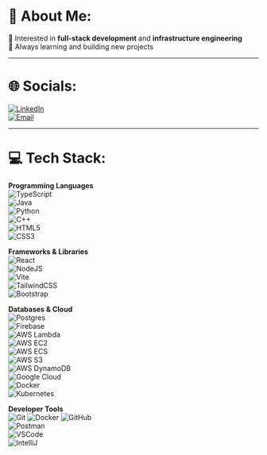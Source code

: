 # 💫 About Me:  
🌱 Interested in **full-stack development** and **infrastructure engineering**  
🚀 Always learning and building new projects  

---

# 🌐 Socials:
[![LinkedIn](https://img.shields.io/badge/LinkedIn-%230077B5.svg?logo=linkedin&logoColor=white)](https://linkedin.com/in/muslimhussaini)  
[![Email](https://img.shields.io/badge/Email-hussainimuslim2%40gmail.com-red?logo=gmail&logoColor=white)](mailto:hussainimuslim2@gmail.com)  

---

# 💻 Tech Stack:

**Programming Languages**  
![TypeScript](https://img.shields.io/badge/TypeScript-%23007ACC.svg?logo=typescript&logoColor=white)  
![Java](https://img.shields.io/badge/Java-%23ED8B00.svg?logo=java&logoColor=white)  
![Python](https://img.shields.io/badge/Python-3670A0?logo=python&logoColor=ffdd54)  
![C++](https://img.shields.io/badge/C++-00599C?logo=cplusplus&logoColor=white)  
![HTML5](https://img.shields.io/badge/HTML5-%23E34F26.svg?logo=html5&logoColor=white)  
![CSS3](https://img.shields.io/badge/CSS3-%231572B6.svg?logo=css3&logoColor=white)  

**Frameworks & Libraries**  
![React](https://img.shields.io/badge/React-%2320232a.svg?logo=react&logoColor=%2361DAFB)  
![NodeJS](https://img.shields.io/badge/Node.js-6DA55F?logo=node.js&logoColor=white)  
![Vite](https://img.shields.io/badge/Vite-%23646CFF.svg?logo=vite&logoColor=white)  
![TailwindCSS](https://img.shields.io/badge/TailwindCSS-%2338B2AC.svg?logo=tailwind-css&logoColor=white)  
![Bootstrap](https://img.shields.io/badge/Bootstrap-%23563D7C.svg?logo=bootstrap&logoColor=white)  

**Databases & Cloud**  
![Postgres](https://img.shields.io/badge/PostgreSQL-%23316192.svg?logo=postgresql&logoColor=white)  
![Firebase](https://img.shields.io/badge/Firebase-%23039BE5.svg?logo=firebase)  
![AWS Lambda](https://img.shields.io/badge/AWS%20Lambda-FF9900?logo=awslambda&logoColor=white)  
![AWS EC2](https://img.shields.io/badge/AWS%20EC2-FF9900?logo=amazonec2&logoColor=white)  
![AWS ECS](https://img.shields.io/badge/AWS%20ECS-FF9900?logo=amazonecs&logoColor=white)  
![AWS S3](https://img.shields.io/badge/AWS%20S3-569A31?logo=amazons3&logoColor=white)  
![AWS DynamoDB](https://img.shields.io/badge/AWS%20DynamoDB-4053D6?logo=amazondynamodb&logoColor=white)  
![Google Cloud](https://img.shields.io/badge/GoogleCloud-%234285F4.svg?logo=google-cloud&logoColor=white)  
![Docker](https://img.shields.io/badge/Docker-%230db7ed.svg?logo=docker&logoColor=white)  
![Kubernetes](https://img.shields.io/badge/Kubernetes-%23326ce5.svg?logo=kubernetes&logoColor=white)

**Developer Tools**  
![Git](https://img.shields.io/badge/Git-%23F05033.svg?logo=git&logoColor=white)
![Docker](https://img.shields.io/badge/docker-2496ED.svg?style=for-the-badge&logo=docker&logoColor=white) 
![GitHub](https://img.shields.io/badge/GitHub-%23121011.svg?logo=github&logoColor=white)  
![Postman](https://img.shields.io/badge/Postman-FF6C37?logo=postman&logoColor=white)  
![VSCode](https://img.shields.io/badge/VSCode-%23007ACC.svg?logo=visual-studio-code&logoColor=white)  
![IntelliJ](https://img.shields.io/badge/IntelliJ-000000.svg?logo=intellij-idea&logoColor=white)  
